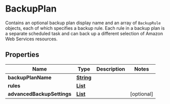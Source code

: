 

# BackupPlan

Contains an optional backup plan display name and an array of <code>BackupRule</code> objects, each of which specifies a backup rule. Each rule in a backup plan is a separate scheduled task and can back up a different selection of Amazon Web Services resources.

## Properties

| Name | Type | Description | Notes |
|------------ | ------------- | ------------- | -------------|
|**backupPlanName** | [**String**](String.md) |  |  |
|**rules** | [**List**](List.md) |  |  |
|**advancedBackupSettings** | [**List**](List.md) |  |  [optional] |



